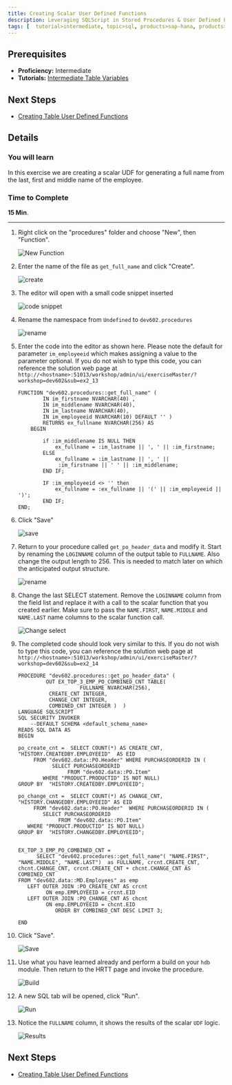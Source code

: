 ```yaml
---
title: Creating Scalar User Defined Functions
description: Leveraging SQLScript in Stored Procedures & User Defined Functions
tags: [  tutorial>intermediate, topic>sql, products>sap-hana, products>sap-hana\,-express-edition ]
---
```

## Prerequisites  
 - **Proficiency:** Intermediate
 - **Tutorials:**  [Intermediate Table Variables](http://go.sap.com/developer/tutorials/xsa-sqlscript-table-var.html)

## Next Steps
 - [Creating Table User Defined Functions](http://go.sap.com/developer/tutorials/xsa-sqlscript-table-user.html)

## Details
### You will learn  
In this exercise we are creating a scalar UDF for generating a full name from the last, first and middle name of the employee.

### Time to Complete
**15 Min**.

---

1. Right click on the "procedures" folder and choose "New", then "Function".

	![New Function](1.png)
	
2. Enter the name of the file as `get_full_name` and click "Create".

	![create](2.png)

3. The editor will open with a small code snippet inserted

	![code snippet](3.png)

4. Rename the namespace from `Undefined` to `dev602.procedures`

	![rename](4.png)

5. Enter the code into the editor as shown here.  Please note the default for parameter `im_employeeid` which makes assigning a value to the parameter optional. If you do not wish to type this code, you can reference the solution web page at `http://<hostname>:51013/workshop/admin/ui/exerciseMaster/?workshop=dev602&sub=ex2_13`

	```
	FUNCTION "dev602.procedures::get_full_name" (            IN im_firstname NVARCHAR(40) ,             IN im_middlename NVARCHAR(40),             IN im_lastname NVARCHAR(40),             IN im_employeeid NVARCHAR(10) DEFAULT '' ) 			RETURNS ex_fullname NVARCHAR(256) AS		BEGIN			if :im_middlename IS NULL THEN   				ex_fullname = :im_lastname || ', ' || :im_firstname;			ELSE    				ex_fullname = :im_lastname || ', ' ||                 :im_firstname || ' ' || :im_middlename; 			END IF;       			IF :im_employeeid <> '' then    				ex_fullname = :ex_fullname || '(' || :im_employeeid || ')'; 			END IF;	END;	```

6. Click "Save"

	![save](6.png)

7. Return to your procedure called `get_po_header_data` and modify it. Start by renaming the `LOGINNAME` column of the output table to `FULLNAME`. Also change the output length to 256. This is needed to match later on which the anticipated output structure.

	![rename](7.png)

8. Change the last SELECT statement.  Remove the `LOGINNAME` column from the field list and replace it with a call to the scalar function that you created earlier.  Make sure to pass the `NAME.FIRST`, `NAME.MIDDLE` and `NAME.LAST` name columns to the scalar function call.

	![Change select](8.png)

9. The completed code should look very similar to this. If you do not wish to type this code, you can reference the solution web page at `http://<hostname>:51013/workshop/admin/ui/exerciseMaster/?workshop=dev602&sub=ex2_14`

	```
	PROCEDURE "dev602.procedures::get_po_header_data" (             OUT EX_TOP_3_EMP_PO_COMBINED_CNT TABLE(                        FULLNAME NVARCHAR(256), 			  CREATE_CNT INTEGER, 			  CHANGE_CNT INTEGER,			  COMBINED_CNT INTEGER )  )   	LANGUAGE SQLSCRIPT   	SQL SECURITY INVOKER   		--DEFAULT SCHEMA <default_schema_name>   	READS SQL DATA AS 	BEGIN	po_create_cnt =  SELECT COUNT(*) AS CREATE_CNT, "HISTORY.CREATEDBY.EMPLOYEEID"  AS EID         FROM "dev602.data::PO.Header" WHERE PURCHASEORDERID IN (               SELECT PURCHASEORDERID                     FROM "dev602.data::PO.Item"             WHERE "PRODUCT.PRODUCTID" IS NOT NULL)   GROUP BY  "HISTORY.CREATEDBY.EMPLOYEEID";    	po_change_cnt =  SELECT COUNT(*) AS CHANGE_CNT, "HISTORY.CHANGEDBY.EMPLOYEEID" AS EID         FROM "dev602.data::PO.Header"  WHERE PURCHASEORDERID IN (            SELECT PURCHASEORDERID                  FROM "dev602.data::PO.Item"       WHERE "PRODUCT.PRODUCTID" IS NOT NULL) 	GROUP BY  "HISTORY.CHANGEDBY.EMPLOYEEID";	EX_TOP_3_EMP_PO_COMBINED_CNT =           SELECT "dev602.procedures::get_full_name"( "NAME.FIRST", "NAME.MIDDLE", "NAME.LAST") 	as FULLNAME, crcnt.CREATE_CNT, chcnt.CHANGE_CNT, crcnt.CREATE_CNT + chcnt.CHANGE_CNT AS 	COMBINED_CNT   	FROM "dev602.data::MD.Employees" as emp       LEFT OUTER JOIN :PO_CREATE_CNT AS crcnt             ON emp.EMPLOYEEID = crcnt.EID       LEFT OUTER JOIN :PO_CHANGE_CNT AS chcnt             ON emp.EMPLOYEEID = chcnt.EID                ORDER BY COMBINED_CNT DESC LIMIT 3;	END
	```

10. Click "Save".

	![Save](10.png)

11. Use what you have learned already and perform a build on your `hdb` module. Then return to the HRTT page and invoke the procedure.

	![Build](11.png)

12. A new SQL tab will be opened, click "Run".

	![Run](12.png)

13. Notice the `FULLNAME` column, it shows the results of the scalar `UDF` logic.

	![Results](13.png)


## Next Steps
 - [Creating Table User Defined Functions](http://go.sap.com/developer/tutorials/xsa-sqlscript-table-user.html)
